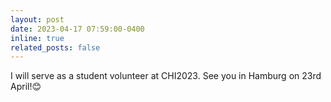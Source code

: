 ```yaml
---
layout: post
date: 2023-04-17 07:59:00-0400
inline: true
related_posts: false
---
```


I will serve as a student volunteer at CHI2023. See you in Hamburg on 23rd April!😊
